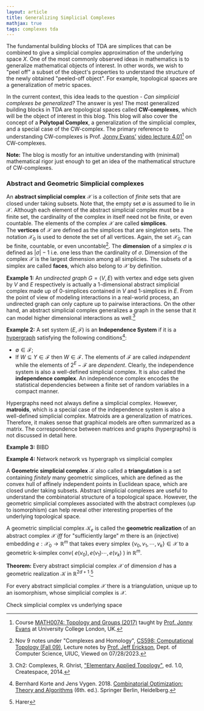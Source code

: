 ```yaml
---
layout: article
title: Generalizing Simplicial Complexes 
mathjax: true
tags: complexes tda
---
```


The fundamental building blocks of TDA are simplices that can be combined to give a simplicial complex approximation of the underlying space $X$. One of the most commonly observed ideas in mathematics is to generalize mathematical objects of interest. In other words, we wish to "peel off" a subset of the object's properties to understand the structure of the newly obtained "peeled-off object". For example, topological spaces are a generalization of metric spaces. 

In the current context, this idea leads to the question - *Can simplicial complexes be generalized?* The answer is yes! The most generalized building blocks in TDA are topological spaces called **CW-complexes**, which will be the object of interest in this blog. This blog will also cover the concept of a **Polytopal Complex**, a generalization of the simplicial complex, and a special case of the CW-complex. The primary reference to understanding CW-complexes is Prof. [Jonny Evans'](http://jde27.uk/) [video lecture 4.01](https://www.homepages.ucl.ac.uk/~ucahjde/tg/html/cw-01.html)[^1] on CW-complexes.

**Note:** The blog is mostly for an intuitive understanding with (minimal) mathematical rigor just enough to get an idea of the mathematical structure of CW-complexes. 

### Abstract and Geometric Simplicial complexes
An **abstract simplicial complex** $\mathcal{X}$ is a collection of *finite* sets that are closed under taking subsets. Note that, the empty set $\emptyset$ is assumed to lie in $\mathcal{X}$. Although each element of the abstract simplicial complex must be a finite set, the cardinality of the complex in itself need not be finite, or even countable. The elements of the complex $\mathcal{X}$ are called **simplices**. \
The **vertices** of $\mathcal{X}$ are defined as the simplices that are singleton sets. The notation $\mathcal{X}_0$ is used to denote the set of all vertices. Again, the set $\mathcal{X}_0$ can be finite, countable, or even uncontable[^2]. The **dimension** of a simplex $\sigma$ is defined as $|\sigma| - 1$ i.e. one less than the cardinality of $\sigma$. Dimension of the complex $\mathcal{X}$ is the largest dimension among all simplicies. The subsets of a simplex are called **faces**, which also belong to $\mathcal{X}$ by definition. 

**Example 1:** An *undirected graph* $G = (V, E)$ with vertex and edge sets given by $V$ and $E$ respectively is actually a 1-dimensional abstract simplicial complex made up of 0-simplices contained in $V$ and 1-simplices in $E$. From the point of view of modeling interactions in a real-world process, an undirected graph can only capture up to pairwise interactions. On the other hand, an abstract simplicial complex generalizes a graph in the sense that it can model higher dimensional interactions as well.[^3]

**Example 2:** A set system $(E, \mathcal{F})$ is an **Independence System** if it is a [hypergraph](https://encyclopediaofmath.org/wiki/Hypergraph) satisfying the following conditions[^5]:
* $\emptyset \in \mathcal{F}$;
* If $W \subseteq Y \in \mathcal{F}$ then $W \in \mathcal{F}$.
The elements of $\mathcal{F}$ are called *independent* while the elements of $2^E-\mathcal{F}$ are *dependent*. Clearly, the independence system is also a well-defined simplicial complex. It is also called the **independence complex**. An independence complex encodes the statistical dependencies between a finite set of random variables in a compact manner.

Hypergraphs need not always define a simplicial complex. However, **matroids**, which is a special case of the independence system is also a well-defined simplicial complex. Matroids are a generalization of matrices. Therefore, it makes sense that graphical models are often summarized as a matrix. The correspondence between matrices and graphs (hypergraphs) is not discussed in detail here.

**Example 3:** BIBD

**Example 4:** Network
network vs hypergraph vs simplicial complex

A **Geometric simplicial complex** $\mathcal{K}$  also called a **triangulation** is a set containing *finitely* many geometric simplices, which are defined as the convex hull of affinely independent points in Euclidean space, which are closed under taking subsets. Abstract simplicial complexes are useful to understand the combinatorial structure of a topological space. However, the geometric simplicial complexes associated with the abstract complexes (up to isomorphism) can help reveal other interesting properties of the underlying topological space.

A geometric simplicial complex $\mathcal{K}_e$ is called the **geometric realization** of an abstract complex $\mathcal{X}$  *iff* for "sufficiently large" $m$ there is an (injective) embedding $e: \mathcal{X}_0 \longrightarrow \mathbb{R}^m$ that takes every simplex $\lbrace v_0, v_1, \cdots, v_k  \rbrace \in \mathcal{X}$ to a geometric k-simplex $\mathrm{conv}( \text{ } e(v_0), e(v_1) \cdots, e(v_k) \text{ })$ in $\mathbb{R}^m$.

**Theorem:** Every abstract simplicial complex $\mathcal{X}$ of dimension $d$ has a geometric realization $\mathcal{K}$ in $\mathbb{R}^{2d + 1}$.[^6]

For every abstract simplicial complex $\mathcal{X}$ there is a triangulation, unique up to an isomorphism, whose simplicial complex is $\mathcal{X}$.

Check simplicial complex vs underlying space








[^1]: Course [MATH0074: Topology and Groups (2017)](https://www.homepages.ucl.ac.uk/~ucahjde/tg/html/index.html) taught by [Prof. Jonny Evans](http://jde27.uk/) at University College London, UK.
[^2]: Nov 9 notes under "Complexes and Homology", [CS598: Computational Topology (Fall 09)](https://jeffe.cs.illinois.edu/teaching/comptop/2009/schedule.html), Lecture notes by [Prof. Jeff Erickson](https://jeffe.cs.illinois.edu/index.html), Dept. of Computer Science, UIUC, Viewed on 07/28/2023.
[^3]: Ch2: Complexes, R. Ghrist, ["Elementary Applied Topology"](https://www2.math.upenn.edu/~ghrist/notes.html), ed. 1.0, Createspace, 2014.
[^4]: [Hypergraph](https://encyclopediaofmath.org/wiki/Hypergraph). Encyclopedia of Mathematics.
[^5]: Bernhard Korte and Jens Vygen. 2018. [Combinatorial Optimization: Theory and Algorithms](https://doi.org/10.1007/978-3-662-56039-6) (6th. ed.). Springer Berlin, Heidelberg.
[^6]: Harer
[^7]: Tamal
